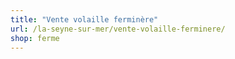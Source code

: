 ```yaml
---
title: "Vente volaille ferminère"
url: /la-seyne-sur-mer/vente-volaille-ferminere/
shop: ferme
---
```


